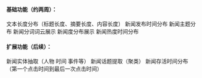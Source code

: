 ####  基础功能（约两周）：

文本长度分布（标题长度、摘要长度、内容长度）
新闻发布时间分布
新闻主题分布
新闻分词词云展示
新闻度分布展示 
新闻热度时间分布

#### 扩展功能（后续）：

新闻实体抽取（人物 时间 事件等）
新闻话题提取（聚类）
新闻存活时间分布（第一个点击时间到最后一次点击时间） 